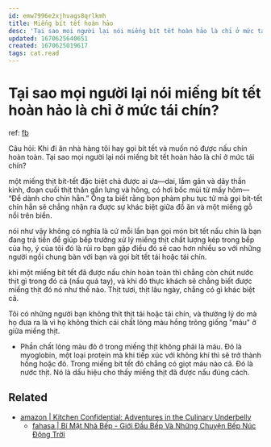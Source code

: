 ```yaml
---
id: emw7996e2xjhvags8qrlkmh
title: Miếng bít tết hoàn hảo
desc: 'Tại sao mọi người lại nói miếng bít tết hoàn hảo là chỉ ở mức tái chín?'
updated: 1670625640651
created: 1670625019617
tags: cat.read
---
```

# Tại sao mọi người lại nói miếng bít tết hoàn hảo là chỉ ở mức tái chín?

ref: [fb](https://www.facebook.com/groups/iknowthatiknownothing/posts/823609315414930/)

Câu hỏi: Khi đi ăn nhà hàng tôi hay gọi bít tết và muốn nó được nấu chín hoàn toàn. Tại sao mọi người lại nói miếng bít tết hoàn hảo là chỉ ở mức tái chín?

một miếng thịt bít-tết đặc biệt chả được ai ưa—dai, lắm gân và dây thần kinh, đoạn cuối thịt thăn gần lưng và hông, có hơi bốc mùi từ mấy hôm— “Để dành cho chín hẳn.” Ông ta biết rằng bọn phàm phu tục tử mà gọi bít-tết chín hẳn sẽ chẳng nhận ra được sự khác biệt giữa đồ ăn và một miếng gỗ nổi trên biển.

nói như vậy không có nghĩa là cứ mỗi lần bạn gọi món bít tết nấu chín là bạn đang trả tiền để giúp bếp trưởng xử lý miếng thịt chất lượng kép trong bếp của họ, ý của tôi đó là rủi ro bạn gặp điều đó sẽ cao hơn nhiều so với những người ngồi chung bàn với bạn và gọi bít tết tái hoặc tái chín.

khi một miếng bít tết đã được nấu chín hoàn toàn thì chẳng còn chút nước thịt gì trong đó cả (nấu quá tay), và khi đó thực khách sẽ chẳng biết được miếng thịt đó nó như thế nào. Thịt tươi, thịt lâu ngày, chẳng có gì khác biệt cả.

Tôi có những người bạn không thít thịt tái hoặc tái chín, và thường lý do mà họ đưa ra là vì họ không thích cái chất lỏng màu hồng trông giống "máu" ở giữa miếng thịt.
- Phần chất lỏng màu đỏ ở trong miếng thịt không phải là máu. Đó là myoglobin, một loại protein mà khi tiếp xúc với không khí thì sẽ trở thành hồng hoặc đỏ. Trong miếng bít tết đó chẳng có giọt máu nào cả. Đó là nước thịt. Nó là dấu hiệu cho thấy miếng thịt đã được nấu đúng cách.

## Related

- [amazon | Kitchen Confidential: Adventures in the Culinary Underbelly](https://www.amazon.com/Kitchen-Confidential-Updated-Adventures-Underbelly/dp/0060899220)
    - [fahasa | Bí Mật Nhà Bếp - Giới Đầu Bếp Và Những Chuyện Bếp Núc Động Trời](https://www.fahasa.com/bi-mat-nha-bep-gioi-dau-bep-va-nhung-chuyen-bep-nuc-dong-troi.html)